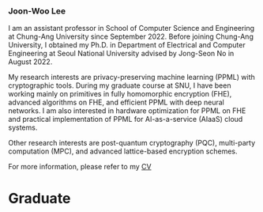 ### **Joon-Woo Lee**

I am an assistant professor in School of Computer Science and Engineering at Chung-Ang University since September 2022. Before joining Chung-Ang University, I obtained my Ph.D. in Department of Electrical and Computer Engineering at Seoul National University advised by Jong-Seon No in August 2022.

My research interests are privacy-preserving machine learning (PPML) with cryptographic tools. During my graduate course at SNU, I have been working mainly on primitives in fully homomorphic encryption (FHE), advanced algorithms on FHE, and efficient PPML with deep neural networks. I am also interested in hardware optimization for PPML on FHE and practical implementation of PPML for AI-as-a-service (AIaaS) cloud systems. 

Other research interests are post-quantum cryptography (PQC), multi-party computation (MPC), and advanced lattice-based encryption schemes. 

For more information, please refer to my <a href="https://drive.google.com/file/d/1YPoPbBhxiGVBVEQifq64G1x2h3OtESMK/view" target="_blank">CV</a>    

# **Graduate**